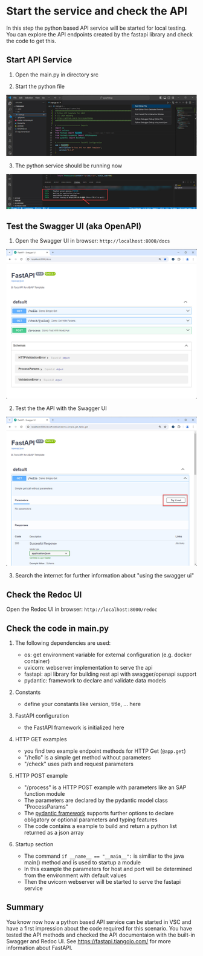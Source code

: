 # Start the service and check the API

In this step the python based API service will be started for local testing. You can explore the API endpoints created by the fastapi library and check the code to get this.

## Start API Service

1. Open the main.py in directory src

2. Start the python file

![Start python file feature](res/vsc_start_python_file.jpg)

3. The python service should be running now

![Running python service](res/vsc_running_api_service.jpg)


## Test the Swagger UI (aka OpenAPI)

1. Open the Swagger UI in browser: `http://localhost:8000/docs`

![Swagger UI](res/swagger_ui.jpg)

2. Test the the API with the Swagger UI

![Swagger Testing](res/swagger_ui_test.jpg)

3. Search the internet for further information about "using the swagger ui"

## Check the Redoc UI

Open the Redoc UI in browser: `http://localhost:8000/redoc`


## Check the code in main.py

1. The following dependencies are used:
    - os: get environment variable for external configuration (e.g. docker container)
    - uvicorn: webserver implementation to serve the api
    - fastapi: api library for building rest api with swagger/openapi support
    - pydantic: framework to declare and validate data models

2. Constants
    - define your constants like version, title, ... here

3. FastAPI configuration
    - the FastAPI framework is initialized here

4. HTTP GET examples
    - you find two example endpoint methods for HTTP Get (`@app.get`)
    - "/hello" is a simple get method without parameters
    - "/check" uses path and request parameters

5. HTTP POST example
    - "/process" is a HTTP POST example with parameters like an SAP function module
    - The parameters are declared by the pydantic model class "ProcessParams"
    - The [pydantic framework](https://docs.pydantic.dev/latest/) supports further options to declare obligatory or optional parameters and typing features  
    - The code contains a example to build and return a python list returned as a json array

6. Startup section
    - The command `if __name__ == "__main__":` is similiar to the java main() method and is used to startup a module
    - In this example the parameters for host and port will be determined from the environment with default values
    - Then the uvicorn webserver will be started to serve the fastapi service


## Summary

You know now how a python based API service can be started in VSC and have a first impression about the code required for this scenario. You have tested the API methods and checked the API documentaion with the built-in Swagger and Redoc UI.
See https://fastapi.tiangolo.com/ for more information about FastAPI.